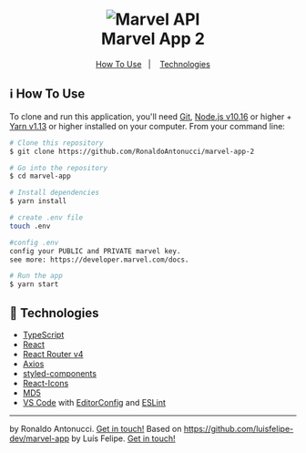 <h1 align="center">
    <img alt="Marvel API" src="https://res.cloudinary.com/dnwprn0cn/image/upload/v1601946957/samples/logo-marvel_qzs294.png" />
    <br>
    Marvel App 2
</h1>

<p align="center">
  <a href="#information_source-how-to-use">How To Use</a>&nbsp;&nbsp;&nbsp;|&nbsp;&nbsp;&nbsp;
  <a href="#rocket-technologies">Technologies</a>
</p>

## :information_source: How To Use

To clone and run this application, you'll need [Git](https://git-scm.com), [Node.js v10.16][nodejs] or higher + [Yarn v1.13][yarn] or higher installed on your computer. From your command line:

```bash
# Clone this repository
$ git clone https://github.com/RonaldoAntonucci/marvel-app-2

# Go into the repository
$ cd marvel-app

# Install dependencies
$ yarn install

# create .env file
touch .env

#config .env
config your PUBLIC and PRIVATE marvel key.
see more: https://developer.marvel.com/docs.

# Run the app
$ yarn start

```
## :rocket: Technologies

-  [TypeScript](https://www.typescriptlang.org/)
-  [React](https://reactjs.org/)
-  [React Router v4](https://github.com/ReactTraining/react-router)
-  [Axios](https://github.com/axios/axios)
-  [styled-components](https://www.styled-components.com/)
-  [React-Icons](https://react-icons.netlify.com/)
-  [MD5](https://www.npmjs.com/package/md5)
-  [VS Code][vc] with [EditorConfig][vceditconfig] and [ESLint][vceslint]


---
by Ronaldo Antonucci. [Get in touch!](https://www.linkedin.com/in/ronaldo-antonucci/)
Based on https://github.com/luisfelipe-dev/marvel-app by Luís Felipe. [Get in touch!](https://www.linkedin.com/in/luis-felipe-de-oliveira-b1bb86100/)


[nodejs]: https://nodejs.org/
[yarn]: https://yarnpkg.com/
[vc]: https://code.visualstudio.com/
[vceditconfig]: https://marketplace.visualstudio.com/items?itemName=EditorConfig.EditorConfig
[vceslint]: https://marketplace.visualstudio.com/items?itemName=dbaeumer.vscode-eslint

